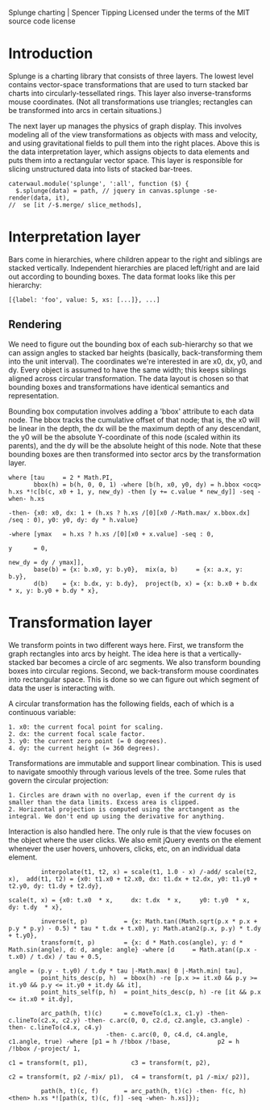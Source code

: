 Splunge charting | Spencer Tipping
Licensed under the terms of the MIT source code license

# Introduction

Splunge is a charting library that consists of three layers. The lowest level contains vector-space transformations that are used to turn stacked bar charts into circularly-tessellated rings.
This layer also inverse-transforms mouse coordinates. (Not all transformations use triangles; rectangles can be transformed into arcs in certain situations.)

The next layer up manages the physics of graph display. This involves modeling all of the view transformations as objects with mass and velocity, and using gravitational fields to pull them
into the right places. Above this is the data interpretation layer, which assigns objects to data elements and puts them into a rectangular vector space. This layer is responsible for slicing
unstructured data into lists of stacked bar-trees.

    caterwaul.module('splunge', ':all', function ($) {
      $.splunge(data) = path, // jquery in canvas.splunge -se- render(data, it),
    //  se [it /-$.merge/ slice_methods],

# Interpretation layer

Bars come in hierarchies, where children appear to the right and siblings are stacked vertically. Independent hierarchies are placed left/right and are laid out according to bounding boxes.
The data format looks like this per hierarchy:

    [{label: 'foo', value: 5, xs: [...]}, ...]

## Rendering

We need to figure out the bounding box of each sub-hierarchy so that we can assign angles to stacked bar heights (basically, back-transforming them into the unit interval). The coordinates
we're interested in are x0, dx, y0, and dy. Every object is assumed to have the same width; this keeps siblings aligned across circular transformation. The data layout is chosen so that
bounding boxes and transformations have identical semantics and representation.

Bounding box computation involves adding a 'bbox' attribute to each data node. The bbox tracks the cumulative offset of that node; that is, the x0 will be linear in the depth, the dx will be
the maximum depth of any descendant, the y0 will be the absolute Y-coordinate of this node (scaled within its parents), and the dy will be the absolute height of this node. Note that these
bounding boxes are then transformed into sector arcs by the transformation layer.

    where [tau     = 2 * Math.PI,
           bbox(h) = b(h, 0, 0, 1) -where [b(h, x0, y0, dy) = h.bbox <ocq> h.xs *!c[b(c, x0 + 1, y, new_dy) -then [y += c.value * new_dy]] -seq -when- h.xs
                                                                           -then- {x0: x0, dx: 1 + (h.xs ? h.xs /[0][x0 /-Math.max/ x.bbox.dx] /seq : 0), y0: y0, dy: dy * h.value}
                                                                           -where [ymax   = h.xs ? h.xs /[0][x0 + x.value] -seq : 0,
                                                                                   y      = 0,
                                                                                   new_dy = dy / ymax]],
           base(b) = {x: b.x0, y: b.y0},  mix(a, b)     = {x: a.x, y: b.y},
           d(b)    = {x: b.dx, y: b.dy},  project(b, x) = {x: b.x0 + b.dx * x, y: b.y0 + b.dy * x},

# Transformation layer

We transform points in two different ways here. First, we transform the graph rectangles into arcs by height. The idea here is that a vertically-stacked bar becomes a circle of arc segments.
We also transform bounding boxes into circular regions. Second, we back-transform mouse coordinates into rectangular space. This is done so we can figure out which segment of data the user is
interacting with.

A circular transformation has the following fields, each of which is a continuous variable:

    1. x0: the current focal point for scaling.
    2. dx: the current focal scale factor.
    3. y0: the current zero point (= 0 degrees).
    4. dy: the current height (= 360 degrees).

Transformations are immutable and support linear combination. This is used to navigate smoothly through various levels of the tree. Some rules that govern the circular projection:

    1. Circles are drawn with no overlap, even if the current dy is smaller than the data limits. Excess area is clipped.
    2. Horizontal projection is computed using the arctangent as the integral. We don't end up using the derivative for anything.

Interaction is also handled here. The only rule is that the view focuses on the object where the user clicks. We also emit jQuery events on the <canvas> element whenever the user hovers,
unhovers, clicks, etc, on an individual data element.

             interpolate(t1, t2, x) = scale(t1, 1.0 - x) /-add/ scale(t2, x),  add(t1, t2) = {x0: t1.x0 + t2.x0, dx: t1.dx + t2.dx, y0: t1.y0 + t2.y0, dy: t1.dy + t2.dy},
                                                                               scale(t, x) = {x0: t.x0  * x,     dx: t.dx  * x,     y0: t.y0  * x,     dy: t.dy  * x},

             inverse(t, p)          = {x: Math.tan((Math.sqrt(p.x * p.x + p.y * p.y) - 0.5) * tau * t.dx + t.x0), y: Math.atan2(p.x, p.y) * t.dy + t.y0},
             transform(t, p)        = {x: d * Math.cos(angle), y: d * Math.sin(angle), d: d, angle: angle} -where [d     = Math.atan((p.x - t.x0) / t.dx) / tau + 0.5,
                                                                                                                   angle = (p.y - t.y0) / t.dy * tau |-Math.max| 0 |-Math.min| tau],
             point_hits_desc(p, h)  = bbox(h) -re [p.x >= it.x0 && p.y >= it.y0 && p.y <= it.y0 + it.dy && it],
             point_hits_self(p, h)  = point_hits_desc(p, h) -re [it && p.x <= it.x0 + it.dy],

             arc_path(h, t)(c)      = c.moveTo(c1.x, c1.y) -then- c.lineTo(c2.x, c2.y) -then- c.arc(0, 0, c2.d, c2.angle, c3.angle) -then- c.lineTo(c4.x, c4.y)
                               -then- c.arc(0, 0, c4.d, c4.angle, c1.angle, true) -where [p1 = h /!bbox /!base,             p2 = h /!bbox /-project/ 1,
                                                                                          c1 = transform(t, p1),            c3 = transform(t, p2),
                                                                                          c2 = transform(t, p2 /-mix/ p1),  c4 = transform(t, p1 /-mix/ p2)],

             path(h, t)(c, f)       = arc_path(h, t)(c) -then- f(c, h) <then> h.xs *![path(x, t)(c, f)] -seq -when- h.xs]});